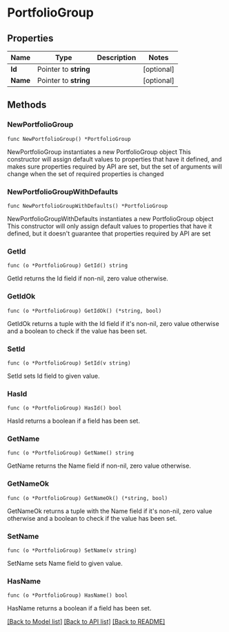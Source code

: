 # PortfolioGroup

## Properties

Name | Type | Description | Notes
------------ | ------------- | ------------- | -------------
**Id** | Pointer to **string** |  | [optional] 
**Name** | Pointer to **string** |  | [optional] 

## Methods

### NewPortfolioGroup

`func NewPortfolioGroup() *PortfolioGroup`

NewPortfolioGroup instantiates a new PortfolioGroup object
This constructor will assign default values to properties that have it defined,
and makes sure properties required by API are set, but the set of arguments
will change when the set of required properties is changed

### NewPortfolioGroupWithDefaults

`func NewPortfolioGroupWithDefaults() *PortfolioGroup`

NewPortfolioGroupWithDefaults instantiates a new PortfolioGroup object
This constructor will only assign default values to properties that have it defined,
but it doesn't guarantee that properties required by API are set

### GetId

`func (o *PortfolioGroup) GetId() string`

GetId returns the Id field if non-nil, zero value otherwise.

### GetIdOk

`func (o *PortfolioGroup) GetIdOk() (*string, bool)`

GetIdOk returns a tuple with the Id field if it's non-nil, zero value otherwise
and a boolean to check if the value has been set.

### SetId

`func (o *PortfolioGroup) SetId(v string)`

SetId sets Id field to given value.

### HasId

`func (o *PortfolioGroup) HasId() bool`

HasId returns a boolean if a field has been set.

### GetName

`func (o *PortfolioGroup) GetName() string`

GetName returns the Name field if non-nil, zero value otherwise.

### GetNameOk

`func (o *PortfolioGroup) GetNameOk() (*string, bool)`

GetNameOk returns a tuple with the Name field if it's non-nil, zero value otherwise
and a boolean to check if the value has been set.

### SetName

`func (o *PortfolioGroup) SetName(v string)`

SetName sets Name field to given value.

### HasName

`func (o *PortfolioGroup) HasName() bool`

HasName returns a boolean if a field has been set.


[[Back to Model list]](../README.md#documentation-for-models) [[Back to API list]](../README.md#documentation-for-api-endpoints) [[Back to README]](../README.md)


